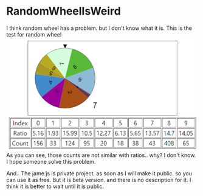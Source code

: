 # RandomWheelIsWeird
I think random wheel has a problem. but I don't know what it is. This is the test for random wheel
![weird](./weird....png)
As you can see, those counts are not similar with ratios.. why? I don't know.
I hope someone solve this problem.

And..
The jame.js is private project. as soon as I will make it public. so you can use it as free.
But it is beta version. and there is no description for it.
I think it is better to wait until it is public.
